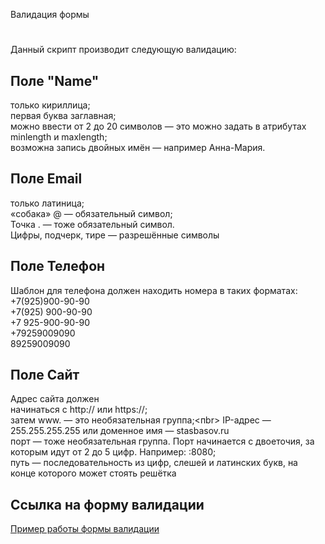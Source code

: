 Валидация формы
#

Данный скрипт производит следующую валидацию:
##

Поле "Name"
----------
только кириллица;<br>
первая буква заглавная;<br>
можно ввести от 2 до 20 символов — это можно задать в атрибутах minlength и  maxlength;<br>
возможна запись двойных имён — например Анна-Мария.<br>

Поле Email
-----------
только латиница;<br>
«собака» @ — обязательный символ;<br>
Точка . — тоже обязательный символ.<br>
Цифры, подчерк, тире — разрешённые символы<br>

Поле Телефон
-----------
Шаблон для телефона должен находить номера в таких форматах:<br>
+7(925)900-90-90<br>
+7(925) 900-90-90 <br>
+7 925-900-90-90<br>
+79259009090<br>
89259009090<br>

Поле Сайт
------------
Адрес сайта должен<br>
начинаться с http:// или https://;<br>
затем www. — это необязательная группа;<пbr>
IP-адрес — 255.255.255.255 или доменное имя — stasbasov.ru<br>
порт — тоже необязательная группа. Порт начинается с двоеточия, за которым идут от 2 до 5 цифр. Например: :8080;<br>
путь — последовательность из цифр, слешей и латинских букв, на конце которого может стоять решётка 

Ссылка на форму валидации
--------------
[Пример работы формы валидации](https://valeram777.github.io/index.html)